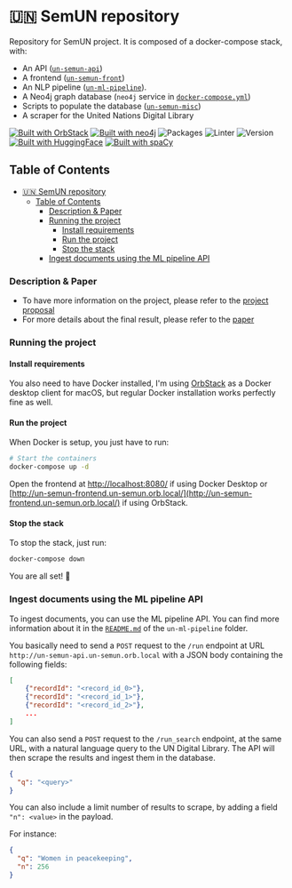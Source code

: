 # 🇺🇳 SemUN repository

Repository for SemUN project. It is composed of a docker-compose stack, with:

- An API ([`un-semun-api`](un-semun-api))
- A frontend ([`un-semun-front`](un-semun-front))
- An NLP pipeline ([`un-ml-pipeline`](un-semun-db)).
- A Neo4j graph database (`neo4j` service in [`docker-compose.yml`](docker-compose.yml))
- Scripts to populate the database ([`un-semun-misc`](un-semun-misc))
- A scraper for the United Nations Digital Library

[![Built with OrbStack](https://img.shields.io/badge/built%20with-OrbStack-pink.svg)](https://orbstack.dev) [![Built with neo4j](https://img.shields.io/badge/built%20with-Neo4j-purple.svg)](https://neo4j.com) ![Packages](https://img.shields.io/badge/package%20manager-poetry-blue) ![Linter](https://img.shields.io/badge/built%20with-React-orange) ![Version](https://img.shields.io/github/v/release/ClementSicard/un-semun?display_name=tag&label=version&logo=python&logoColor=white)[![Built with HuggingFace](https://img.shields.io/badge/built%20with-Hugging%20Face%20🤗-cyan.svg)](https://huggingface.co) [![Built with spaCy](https://img.shields.io/badge/built%20with-spaCy-09a3d5.svg)](https://spacy.io)

## Table of Contents

- [🇺🇳 SemUN repository](#-semun-repository)
  - [Table of Contents](#table-of-contents)
    - [Description \& Paper](#description--paper)
    - [Running the project](#running-the-project)
      - [Install requirements](#install-requirements)
      - [Run the project](#run-the-project)
      - [Stop the stack](#stop-the-stack)
    - [Ingest documents using the ML pipeline API](#ingest-documents-using-the-ml-pipeline-api)

### Description & Paper

- To have more information on the project, please refer to the [project proposal](docs/project-proposal.pdf)
- For more details about the final result, please refer to the [paper](un-semun-paper/paper.pdf)

### Running the project

#### Install requirements

You also need to have Docker installed, I'm using [OrbStack](https://orbstack.dev/) as a Docker desktop client for macOS, but regular Docker installation works perfectly fine as well.

#### Run the project

When Docker is setup, you just have to run:

```bash
# Start the containers
docker-compose up -d
```

Open the frontend at [http://localhost:8080/](http://localhost:8080) if using Docker Desktop or [http://un-semun-frontend.un-semun.orb.local/](http://un-semun-frontend.un-semun.orb.local/) if using OrbStack.

#### Stop the stack

To stop the stack, just run:

```bash
docker-compose down
```

You are all set! 🎉

### Ingest documents using the ML pipeline API

To ingest documents, you can use the ML pipeline API. You can find more information about it in the [`README.md`](un-ml-pipeline/README.md) of the `un-ml-pipeline` folder.

You basically need to send a `POST` request to the `/run` endpoint at URL `http://un-semun-api.un-semun.orb.local` with a JSON body containing the following fields:

```json
[
	{"recordId": "<record_id_0>"},
	{"recordId": "<record_id_1>"},
    {"recordId": "<record_id_2>"},
	...
]
```

You can also send a `POST` request to the `/run_search` endpoint, at the same URL, with a natural language query to the UN Digital Library. The API will then scrape the results and ingest them in the database.

```json
{
  "q": "<query>"
}
```

You can also include a limit number of results to scrape, by adding a field `"n": <value>` in the payload.

For instance:

```json
{
  "q": "Women in peacekeeping",
  "n": 256
}
```
